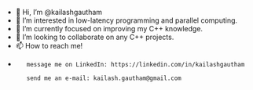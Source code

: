 - 👋 Hi, I’m @kailashgautham
- 👀 I’m interested in low-latency programming and parallel computing.
- 🌱 I’m currently focused on improving my C++ knowledge.
- 💞️ I’m looking to collaborate on any C++ projects.
- 📫 How to reach me!
- 
         message me on LinkedIn: https://linkedin.com/in/kailashgautham
         
         send me an e-mail: kailash.gautham@gmail.com

<!---
kailashgautham/kailashgautham is a ✨ special ✨ repository because its `README.md` (this file) appears on your GitHub profile.
You can click the Preview link to take a look at your changes.
--->
